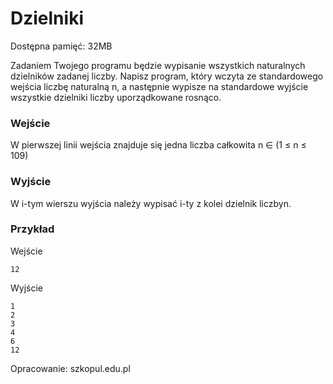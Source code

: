 # Dzielniki
Dostępna pamięć: 32MB

Zadaniem Twojego programu będzie wypisanie wszystkich naturalnych dzielników zadanej liczby. Napisz program, który wczyta ze standardowego wejścia liczbę naturalną n, a następnie wypisze na standardowe wyjście wszystkie dzielniki liczby uporządkowane rosnąco.
### Wejście
W pierwszej linii wejścia znajduje się jedna liczba całkowita n ∈ (1 ≤ n ≤ 109)
### Wyjście
W i-tym wierszu wyjścia należy wypisać i-ty z kolei dzielnik liczbyn.
### Przykład
Wejście
```
12
```
Wyjście
```
1
2
3
4
6
12
```
Opracowanie: szkopul.edu.pl
